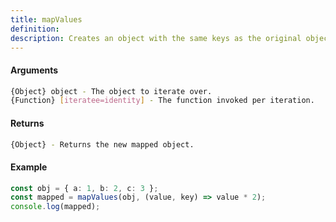 ```yaml
---
title: mapValues
definition: 
description: Creates an object with the same keys as the original object and values generated by running each
---
```



#### Arguments


```bash
{Object} object - The object to iterate over.
{Function} [iteratee=identity] - The function invoked per iteration.
```


#### Returns


```bash
{Object} - Returns the new mapped object.
```


#### Example


```ts
const obj = { a: 1, b: 2, c: 3 };const mapped = mapValues(obj, (value, key) => value * 2);console.log(mapped);
```